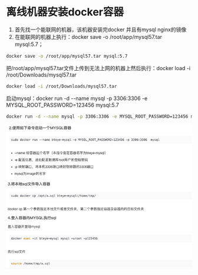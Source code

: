 # 离线机器安装docker容器

1. 首先找一个能联网的机器，该机器安装完docker 并且有mysql nginx的镜像
2. 在能联网的机器上执行：docker save -o /root/app/mysql57.tar mysql:5.7；

```bash
docker save -o /root/app/mysql57.tar mysql:5.7
```

把/root/app/mysql57.tar文件上传到无法上网的机器上然后执行：docker load -i /root/Downloads/mysql57.tar

```bash
docker load -i /root/Downloads/mysql57.tar
```

启动mysql：docker run -d --name mysql -p 3306:3306 -e MYSQL_ROOT_PASSWORD=123456 mysql:5.7

```bash
docker run -d --name mysql -p 3306:3306 -e MYSQL_ROOT_PASSWORD=123456 mysql:5.7
```

![](../../_media/image/20210822/1.jpg)